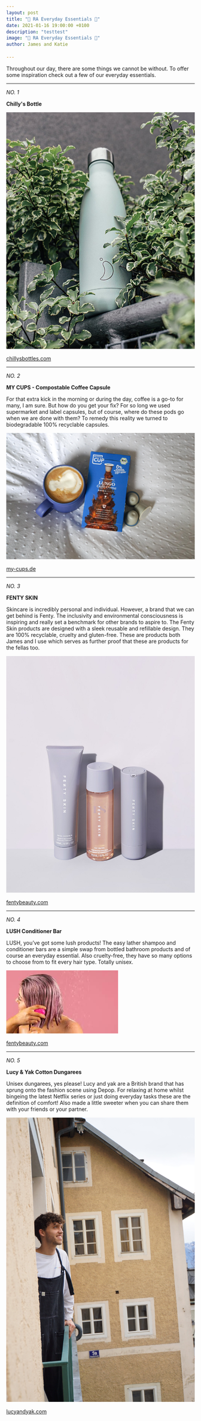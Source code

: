 ```yaml
---
layout: post
title: "🌱 RA Everyday Essentials 🌱"
date: 2021-01-16 19:00:00 +0100
description: "testtest"
image: "🌱 RA Everyday Essentials 🌱"
author: James and Katie

---
```

Throughout our day, there are some things we cannot be without. To offer some inspiration check out a few of our everyday essentials.

***

_NO. 1_

**Chilly's Bottle**

![Chilly's Bottle](/assets/images/chillies_bottle.jpg "Chilly's Bottle")

[chillysbottles.com](https://www.chillysbottles.com/uk "chillysbottles.com")

***

_NO. 2_

**MY CUPS - Compostable Coffee Capsule**

For that extra kick in the morning or during the day, coffee is a go-to for many, I am sure. But how do you get your fix? For so long we used supermarket and label capsules, but of course, where do these pods go when we are done with them? To remedy this reality we turned to biodegradable 100% recyclable capsules.

![](/assets/images/mycupsproduct.jpg)

[my-cups.de](https://www.my-cups.de/de "https://www.my-cups.de/de")

***

_NO. 3_

**FENTY SKIN**

Skincare is incredibly personal and individual. However, a brand that we can get behind is Fenty. The inclusivity and environmental consciousness is inspiring and really set a benchmark for other brands to aspire to. The Fenty Skin products are designed with a sleek reusable and refillable design. They are 100% recyclable, cruelty and gluten-free. These are products both James and I use which serves as further proof that these are products for the fellas too.

![](/assets/images/fenty_skin.jpg)

[fentybeauty.com](https://www.fentybeauty.com/fentyskin-shop-all "https://www.fentybeauty.com/fentyskin-shop-all")

***

_NO. 4_

**LUSH Conditioner Bar**

LUSH, you’ve got some lush products! The easy lather shampoo and conditioner bars are a simple swap from bottled bathroom products and of course an everyday essential. Also cruelty-free, they have so many options to choose from to fit every hair type. Totally unisex.

![](/assets/images/lush_conditioner.jpeg)

[fentybeauty.com](https://www.fentybeauty.com/fentyskin-shop-all "https://www.fentybeauty.com/fentyskin-shop-all")

***

_NO. 5_

**Lucy & Yak Cotton Dungarees**

Unisex dungarees, yes please! Lucy and yak are a British brand that has sprung onto the fashion scene using Depop. For relaxing at home whilst bingeing the latest Netflix series or just doing everyday tasks these are the definition of comfort! Also made a little sweeter when you can share them with your friends or your partner.

![](/assets/images/lucy_yak.jpg)

[lucyandyak.com](https://lucyandyak.com/ "https://lucyandyak.com/")

